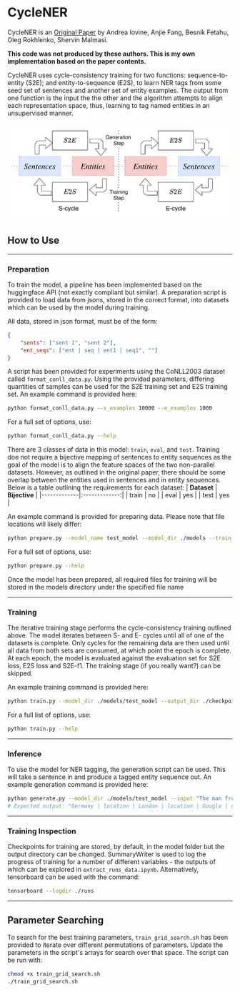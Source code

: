 # CycleNER

CycleNER is an [Original Paper](https://dl.acm.org/doi/10.1145/3485447.3512012) by Andrea Iovine, Anjie Fang, Besnik Fetahu, Oleg Rokhlenko, Shervin Malmasi.

**This code was not produced by these authors. This is my own implementation based on the paper contents.**

CycleNER uses cycle-consistency training for two functions: sequence-to-entity (S2E); and entity-to-sequence (E2S), to learn NER tags from some seed set of sentences and another set of entity examples. The output from one function is the input the the other and the algorithm attempts to align each representation space, thus, learning to tag named entities in an unsupervised manner.

![CycleNER diagram](./cycle_ner_diagram.png)

## How to Use
---

### Preparation

To train the model, a pipeline has been implemented based on the huggingface API (not exactly compliant but similar). A preparation script is provided to load data from jsons, stored in the correct format, into datasets which can be used by the model during training.

All data, stored in json format, must be of the form:
```json
{
    "sents": ["sent 1", "sent 2"],
    "ent_seqs": ["ent | seq | ent1 | seq1", ""]
}
```

A script has been provided for experiments using the CoNLL2003 dataset called `format_conll_data.py`. Using the provided parameters, differing quantities of samples can be used for the S2E training set and E2S training set. An example command is provided here:
```bash
python format_conll_data.py --s_examples 10000 --e_examples 1000
``` 

For a full set of options, use:
```bash
python format_conll_data.py --help
```


There are 3 classes of data in this model: `train`, `eval`, and `test`. Training doe not require a bijective mapping of sentences to entity sequences as the goal of the model is to align the feature spaces of the two non-parallel datasets. However, as outlined in the original paper, there should be some overlap between the entities used in sentences and in entity sequences. Below is a table outlining the requirements for each dataset:
| **Dataset** | **Bijective** |
|-------------|:-------------:|
| train       | no            |
| eval        | yes           |
| test        | yes           |

An example command is provided for preparing data. Please note that file locations will likely differ:
```bash
python prepare.py --model_name test_model --model_dir ./models --train_dir ./data/train --eval_dir ./data/eval --test_dir ./data/test
```

For a full set of options, use:
```bash
python prepare.py --help
```

Once the model has been prepared, all required files for training will be stored in the models directory under the specified file name

---

### Training

The iterative training stage performs the cycle-consistency training outlined above. The model iterates between S- and E- cycles until all of one of the datasets is complete. Only cycles for the remaining data are then used until all data from both sets are consumed, at which point the epoch is complete. At each epoch, the model is evaluated against the evaluation set for S2E loss, E2S loss and S2E-f1. The training stage (if you really want?) can be skipped.

An example training command is provided here:
```bash
python train.py --model_dir ./models/test_model --output_dir ./checkpoints/test_model --batch_size 64 --s2e_lr 3e-4 --e2s_lr 3e-4
```

For a full list of options, use:
```bash
python train.py --help
```

---

### Inference

To use the model for NER tagging, the generation script can be used. This will take a sentence in and produce a tagged entity sequence out. An example generation command is provided here:
```bash
python generate.py --model_dir ./models/test_model --input "The man from Germany went to London to work for Google with his wife Henreitta Klein."
# Expected output: "Germany | location | London | location | Google | organisation | Henrietta Klein | person"
```

---

### Training Inspection

Checkpoints for training are stored, by default, in the model folder but the output directory can be changed. SummaryWriter is used to log the progress of training for a number of different variables - the outputs of which can be explored in `extract_runs_data.ipynb`. Alternatively, tensorboard can be used with the command:
```bash
tensorboard --logdir ./runs
```

---

## Parameter Searching

To search for the best training parameters, `train_grid_search.sh` has been provided to iterate over different permutations of parameters. Update the parameters in the script's arrays for search over that space. The script can be run with:
```bash
chmod +x train_grid_search.sh
./train_grid_search.sh
```